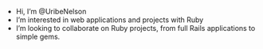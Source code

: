 - Hi, I’m @UribeNelson
- I’m interested in web applications and projects with Ruby
- I’m looking to collaborate on Ruby projects, from full Rails applications to simple gems.

<!---
UribeNelson/UribeNelson is a ✨ special ✨ repository because its `README.md` (this file) appears on your GitHub profile.
You can click the Preview link to take a look at your changes.
--->
